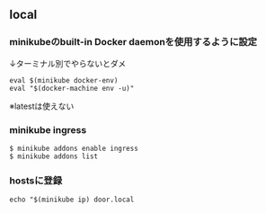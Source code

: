 ## local
### minikubeのbuilt-in Docker daemonを使用するように設定
↓ターミナル別でやらないとダメ
```
eval $(minikube docker-env)
eval "$(docker-machine env -u)"
```
※latestは使えない

### minikube ingress
```
$ minikube addons enable ingress
$ minikube addons list
```

### hostsに登録
```
echo "$(minikube ip) door.local
```